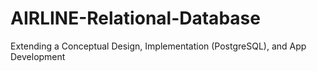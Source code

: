 # AIRLINE-Relational-Database
Extending a Conceptual Design, Implementation (PostgreSQL), and App Development
